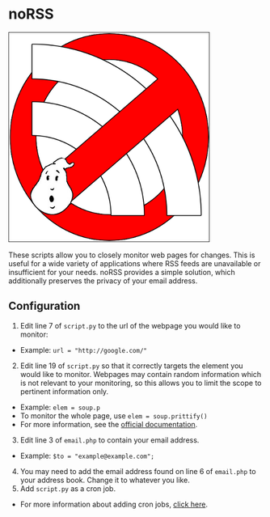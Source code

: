 # noRSS
![logo](https://raw.githubusercontent.com/lukesalamone/noRSS/master/logo.png)

These scripts allow you to closely monitor web pages for changes. This is useful for a wide variety of applications where RSS feeds are unavailable or insufficient for your needs. noRSS provides a simple solution, which additionally preserves the privacy of your email address.

## Configuration
1. Edit line 7 of `script.py` to the url of the webpage you would like to monitor:  
  * Example: `url = "http://google.com/"`
2. Edit line 19 of `script.py` so that it correctly targets the element you would like to monitor. Webpages may contain random information which is not relevant to your monitoring, so this allows you to limit the scope to pertinent information only.  
  * Example: `elem = soup.p`  
  * To monitor the whole page, use `elem = soup.prittify()`
  * For more information, see the [official documentation](https://www.crummy.com/software/BeautifulSoup/bs4/doc/#navigating-the-tree).  
3. Edit line 3 of `email.php` to contain your email address.  
  * Example: `$to = "example@example.com";`  
4. You may need to add the email address found on line 6 of `email.php` to your address book. Change it to whatever you like.
5. Add `script.py` as a cron job.
  * For more information about adding cron jobs, [click here](http://www.howtogeek.com/101288/how-to-schedule-tasks-on-linux-an-introduction-to-crontab-files/).
